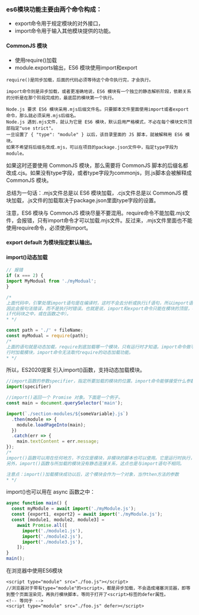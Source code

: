 
### es6模块功能主要由两个命令构成：
- export命令用于规定模块的对外接口，
- import命令用于输入其他模块提供的功能。

#### CommonJS 模块
- 使用require()加载
- module.exports输出，ES6 模块使用import和export
```
require()是同步加载，后面的代码必须等待这个命令执行完，才会执行。

import命令则是异步加载，或者更准确地说，ES6 模块有一个独立的静态解析阶段，依赖关系的分析是在那个阶段完成的，最底层的模块第一个执行。

Node.js 要求 ES6 模块采用.mjs后缀文件名。只要脚本文件里面使用import或者export命令，那么就必须采用.mjs后缀名。
Node.js 遇到.mjs文件，就认为它是 ES6 模块，默认启用严格模式，不必在每个模块文件顶部指定"use strict"。
一旦设置了 { "type": "module" } 以后，该目录里面的 JS 脚本，就被解释用 ES6 模块。
如果不希望将后缀名改成.mjs，可以在项目的package.json文件中，指定type字段为module。
```

如果这时还要使用 CommonJS 模块，那么需要将 CommonJS 脚本的后缀名都改成.cjs。如果没有type字段，或者type字段为commonjs，则.js脚本会被解释成 CommonJS 模块。

总结为一句话：.mjs文件总是以 ES6 模块加载，.cjs文件总是以 CommonJS 模块加载，.js文件的加载取决于package.json里面type字段的设置。

注意，ES6 模块与 CommonJS 模块尽量不要混用。require命令不能加载.mjs文件，会报错，只有import命令才可以加载.mjs文件。反过来，.mjs文件里面也不能使用require命令，必须使用import。

#### export default 为模块指定默认输出。

#### import()动态加载
```javascript
// 报错
if (x === 2) {
import MyModual from './myModual';
}

/*
上面代码中，引擎处理import语句是在编译时，这时不会去分析或执行if语句，所以import语句放在if代码块之中毫无意义，
因此会报句法错误，而不是执行时错误。也就是说，import和export命令只能在模块的顶层，不能在代码块之中（比如，在
if代码块之中，或在函数之中）。
* */

const path = './' + fileName;
const myModual = require(path);
/*
上面的语句就是动态加载，require到底加载哪一个模块，只有运行时才知道。import命令做不到这一点。因为require是运
行时加载模块，import命令无法取代require的动态加载功能。
* */
```

所以，ES2020提案 引入import()函数，支持动态加载模块。
```javascript
//import函数的参数specifier，指定所要加载的模块的位置。import命令能够接受什么参数，import()函数就能接受什么参数，两者区别主要是后者为动态加载。
import(specifier)

//import()返回一个 Promise 对象。下面是一个例子。
const main = document.querySelector('main');

import(`./section-modules/${someVariable}.js`)
  .then(module => {
    module.loadPageInto(main);
  })
  .catch(err => {
    main.textContent = err.message;
});
/*
import()函数可以用在任何地方，不仅仅是模块，非模块的脚本也可以使用。它是运行时执行，也就是说，什么时候运行到这一句，就会加载指定的模块。
另外，import()函数与所加载的模块没有静态连接关系，这点也是与import语句不相同。

注意点：import()加载模块成功以后，这个模块会作为一个对象，当作then方法的参数
* */
```

import()也可以用在 async 函数之中：
```javascript
async function main() {
  const myModule = await import('./myModule.js');
  const {export1, export2} = await import('./myModule.js');
  const [module1, module2, module3] =
    await Promise.all([
      import('./module1.js'),
      import('./module2.js'),
      import('./module3.js'),
    ]);
}
main();
```
在浏览器中使用ES6模块
```haml
<script type="module" src="./foo.js"></script>
//浏览器对于带有type="module"的<script>，都是异步加载，不会造成堵塞浏览器，即等到整个页面渲染完，再执行模块脚本，等同于打开了<script>标签的defer属性。
<!-- 等同于 -->
<script type="module" src="./foo.js" defer></script>
```

